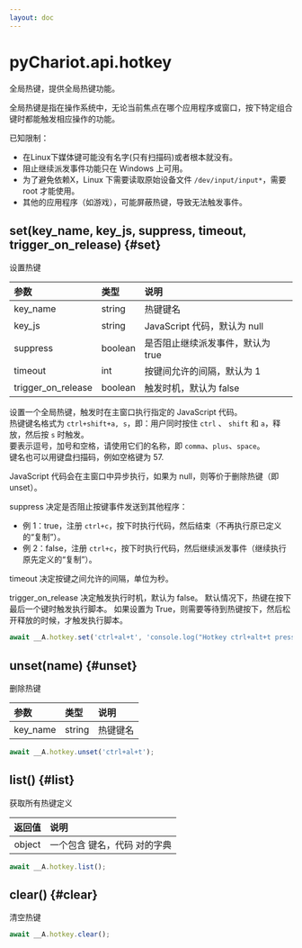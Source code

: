 ```yaml
---
layout: doc
---
```


# pyChariot.api.hotkey

全局热键，提供全局热键功能。

全局热键是指在操作系统中，无论当前焦点在哪个应用程序或窗口，按下特定组合键时都能触发相应操作的功能。

已知限制：
- 在Linux下媒体键可能没有名字(只有扫描码)或者根本就没有。
- 阻止继续派发事件功能只在 Windows 上可用。
- 为了避免依赖X，Linux 下需要读取原始设备文件 `/dev/input/input*`，需要 root 才能使用。
- 其他的应用程序（如游戏），可能屏蔽热键，导致无法触发事件。


## set(key_name, key_js, suppress, timeout, trigger_on_release) <Badge type="tip" text="Since 25.4.1.1" /> {#set}

设置热键

| 参数                 | 类型      | 说明                     |
|:-------------------|:--------|:-----------------------|
| key_name           | string  | 热键键名                   |
| key_js             | string  | JavaScript 代码，默认为 null |
| suppress           | boolean | 是否阻止继续派发事件，默认为 true    |
| timeout            | int     | 按键间允许的间隔，默认为 1         |
| trigger_on_release | boolean | 触发时机，默认为 false         |

设置一个全局热键，触发时在主窗口执行指定的 JavaScript 代码。
<br>热键键名格式为 `ctrl+shift+a, s`，即：用户同时按住 `ctrl` 、 `shift` 和 `a`，释放，然后按 `s` 时触发。
<br>要表示逗号，加号和空格，请使用它们的名称，即 `comma`、`plus`、`space`。
<br>键名也可以用键盘扫描码，例如空格键为 57.

JavaScript 代码会在主窗口中异步执行，如果为 null，则等价于删除热键（即 unset）。

suppress 决定是否阻止按键事件发送到其他程序：

- 例 1：true，注册 `ctrl+c`，按下时执行代码，然后结束（不再执行原已定义的“复制”）。
- 例 2：false，注册 `ctrl+c`，按下时执行代码，然后继续派发事件（继续执行原先定义的“复制”）。

timeout 决定按键之间允许的间隔，单位为秒。

trigger_on_release 决定触发执行时机，默认为 false。
默认情况下，热键在按下最后一个键时触发执行脚本。
如果设置为 True，则需要等待到热键按下，然后松开释放的时候，才触发执行脚本。



```javascript
await __A.hotkey.set('ctrl+al+t', 'console.log("Hotkey ctrl+alt+t pressed.")');
```

## unset(name) <Badge type="tip" text="Since 25.4.1.1" /> {#unset}

删除热键


| 参数                 | 类型      | 说明                  |
|:-------------------|:--------|:--------------------|
| key_name           | string  | 热键键名                |


```javascript
await __A.hotkey.unset('ctrl+al+t');
```

## list() <Badge type="tip" text="Since 25.4.1.1" /> {#list}

获取所有热键定义

|  返回值   | 说明              |
|:------:|:----------------|
| object | 一个包含 键名，代码 对的字典 |

```javascript
await __A.hotkey.list();
```

## clear() <Badge type="tip" text="Since 25.4.1.1" /> {#clear}

清空热键

```javascript
await __A.hotkey.clear();
```
